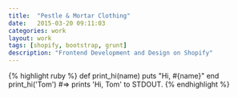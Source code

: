 ```yaml
---
title:  "Pestle & Mortar Clothing"
date:   2015-03-20 09:11:03
categories: work
layout: work
tags: [shopify, bootstrap, grunt]
description: "Frontend Development and Design on Shopify"
---
```


{% highlight ruby %}
def print_hi(name)
  puts "Hi, #{name}"
end
print_hi('Tom')
#=> prints 'Hi, Tom' to STDOUT.
{% endhighlight %}
